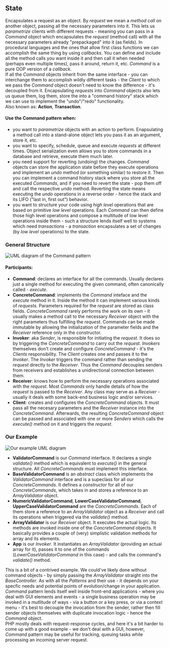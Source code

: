 ## State

Encapsulates a request as an object. By _request_ we mean a _method call_ on
another object, passing all the necessary parameters into it. This lets us
_parametrize_ clients with different requests - meaning you can pass in
a _Command_ object which encapsulates the _request_ (method call) with all the
necessary parameters already "prepackaged" into it (as fields). In procedural
languages and the ones that allow first class functions we can accomplish the same
thing by using _callbacks_. You can define and include all the method calls you
want inside it and then call it when needed (perhaps even multiple times), pass it
around, return it, etc. _Command_ is a pure OOP version of a _callback_.  
If all the _Command_ objects inherit from the same interface - you can interchange
them to accomplish wildly different tasks - the _Client_ to which we pass the
_Command_ object doesn't need to know the difference - it's decoupled from it.
Encapsulating _requests_ into _Command_ objects also lets us queue them, log
them, store the into a "command history" stack which we can use to implement the
"undo"/"redo" functionality.  
Also known as: **Action**, **Transaction**.

#### Use the Command pattern when:

- you want to _parametrize_ objects with an action to perform. Enapsulating
  a method call into a stand-alone object lets you pass it as an argument,
  store it, etc.
- you want to specify, schedule, queue and execute _requests_ at different
  times. Object serialization even allows you to store commands in a database
  and retrieve, execute them much later.
- you need support for reverting (undoing) the changes. _Command_ objects can
  store the application state before they execute operations and implement an
  _undo_ method (or something similar) to restore it. Then you can implement a
  command history stack where you store all the executed _Commands_, and if you
  need to revert the state - pop them off and call the respective _undo_ method.
  Reverting the state means executing the _undo_ operations in a reverse order -
  hence the stack and its LIFO ("last in, first out") behavior.
- you want to structure your code using _high level_ operations that are based on
  primitive _low level_ operations. Each _Command_ can then define those high
  level operations and compose a multitude of low level operations inside them -
  such a structure lends itself well to systems which need _transactions_ -
  a _transaction_ encapsulates a set of changes (by _low level_ operations) to
  the state.

### General Structure

![UML diagram of the Command pattern][1]

#### Participants:

- **Command**: declares an interface for all the commands. Usually declares
  just a single method for executing the given command, often canonically called -
  _execute_.
- **ConcreteCommand**: implements the _Command_ inteface and the _execute_
  method in it. Inside the method it can implement various kinds of _requests_.
  Parameters required for the _request_ are stored as class fields.
  _ConcreteCommand_ rarely performs the work on its own - it usually makes a
  method call to the necessary _Receiver_ object with the right parameters thus
  fulfilling the _request_. Commands can be made immutable by allowing the
  initialization of the parameter fields and the _Receiver_ reference only in the
  constructor.
- **Invoker**: aka _Sender_, is responsible for initiating the _request_. It does
  so by triggering the _ConcreteCommand_ to carry out the _request_. _Invokers_
  themselves don't create and configure _ConcreteCommand_ - it's the _Clients_
  responsibility. The _Client_ creates one and passes it to the _Invoker_. The
  _Invoker_ triggers the command rather than sending the _request_ directly to
  the _Receiver_. Thus the _Command_ decouples senders from receivers and
  establishes a unidirectional connection between them.
- **Receiver**: knows how to perform the necessary operations associated with
  the _request_. Most _Commands_ only handle details of how the _request_ is
  passed to the _Receiver_. Any class may serve as a _Receiver_ - usually it
  deals with some back-end business logic and/or services.
- **Client**: creates and configures the _ConcreteCommand_ objects. It must
  pass all the necesary parameters and the _Receiver_ instance into the
  _ConcreteCommand_. Afterwards, the resulting _ConcreteCommand_ object can be
  passed and associated with one or more _Senders_ which calls the _execute()_
  method on it and triggers the _request_.

### Our Example

![Our example UML diagram][2]

- **ValidatorCommand** is our _Command_ interface. It declares a single
  _validate()_ method which is equivalent to _execute()_ in the general
  structure. All _ConcreteCommands_ must implement this interface.
- **BaseValidatorCommand** is an _abstract_ class which implements the
  _ValidatorCommand_ interface and is a supeclass for all our _ConcreteCommands_.
  It defines a _constructor_ for all of our _ConcreteCommands_, which takes in and
  stores a reference to an _ArrayValidator_ object.
- **NumericValidatorCommand**, **LowerCaseValidatorCommand**,
  **UpperCaseValidatorCommand** are the _ConcreteCommands_. Each of them store
  a reference to an _ArrayValidator_ object as a _Receiver_ and call its
  operations when triggered via the _validate()_ method.
- **ArrayValidator** is our _Receiver_ object. It executes the actual logic.
  Its methods are invoked inside one of the _ConcreteCommand_ objects. It
  basically provides a couple of (very) simplistic validation methods for array
  and its elements.
- **App** is our _Invoker_. It instantiates an _ArrayValidator_ (providing an
  actual array for it), passes it to one of the commands
  (_LowerCaseValidatorCommand_ in this case) - and calls the command's
  _validate()_ method.

This is a bit of a contrived example. We could've likely done without command
objects - by simply passing the _ArrayValidator_ straight into the _BaseController_.
As with all the _Patterns_ and their use - it depends on your specfic needs and
potential points of evolution/change in your application.  
_Command_ pattern lends itself well inside front-end applications - where you deal
with GUI elements and events - a single business operation may be invoked in a
mutlitude of ways - via a button or a key press, or via a context menu - it's best to
decouple the invocation from the sender, rather then fill sender objects themselves
with duplicate invocation logic - hence the _Command_ object.  
PHP mostly deals with request-response cycles, and here it's a bit harder to come
up with a good example - we don't deal with a GUI, however, _Command_ pattern may be
useful for tracking, queuing tasks while processing an incoming server request.

[1]: https://i.ibb.co/3SqKvrw/Command.png
[2]: https://i.ibb.co/k5LLF9H/Command-Example.png
